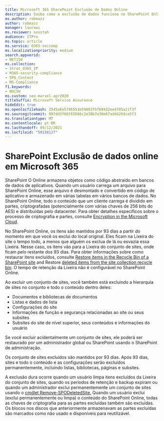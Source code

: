 ```yaml
---
title: Microsoft 365 SharePoint Exclusão de Dados Online
description: Saiba como a exclusão de dados funciona no SharePoint Online, como onde o conteúdo excluído é armazenado e por quanto tempo.
ms.author: robmazz
author: robmazz
manager: laurawi
ms.reviewer: sosstah
audience: ITPro
ms.topic: article
ms.service: O365-seccomp
ms.localizationpriority: medium
search.appverid:
- MET150
ms.collection:
- Strat_O365_IP
- M365-security-compliance
- SPO_Content
- MS-Compliance
f1.keywords:
- NOCSH
ms.custom: seo-marvel-apr2020
titleSuffix: Microsoft Service Assurance
hideEdit: true
ms.openlocfilehash: 3545a6e5746553e59603fbf68432ee4705a21f3f
ms.sourcegitcommit: 997dd3f66f65686c2e38b7e30e67add426dce5f3
ms.translationtype: MT
ms.contentlocale: pt-BR
ms.lasthandoff: 09/12/2021
ms.locfileid: "59158127"
---
```

# <a name="sharepoint-online-data-deletion-in-microsoft-365"></a>SharePoint Exclusão de dados online em Microsoft 365

SharePoint O Online armazena objetos como código abstraído em bancos de dados de aplicativos. Quando um usuário carrega um arquivo para SharePoint Online, esse arquivo é desmontado e convertido em código de aplicativo e armazenado em várias tabelas em vários bancos de dados. No SharePoint Online, todo o conteúdo que um cliente carrega é dividido em partes, criptografadas (potencialmente com várias chaves de 256 bits do AES) e distribuídas pelo datacenter. Para obter detalhes específicos sobre o processo de criptografia e partes, consulte [Encryption in the Microsoft Cloud](/microsoft-365/compliance/office-365-encryption-in-the-microsoft-cloud-overview). 

No SharePoint Online, os itens são mantidos por 93 dias a partir do momento em que você os exclui do local original. Eles ficam na Lixeira do site o tempo todo, a menos que alguém os exclua de lá ou esvazia essa Lixeira. Nesse caso, os itens vão para a Lixeira do conjunto de sites, onde ficam pelo restante dos 93 dias. Para obter informações sobre como restaurar itens excluídos, consulte [Restore items in the Recycle Bin of a SharePoint site](https://support.office.com/article/6df466b6-55f2-4898-8d6e-c0dff851a0be#ID0EAADAAA=Online
) and Restore [deleted items from the site collection recycle bin](https://support.office.com/article/5fa924ee-16d7-487b-9a0a-021b9062d14b). O tempo de retenção da Lixeira não é configurável no SharePoint Online.

Ao excluir um conjunto de sites, você também está excluindo a hierarquia de sites no conjunto e todo o conteúdo dentro deles:

- Documentos e bibliotecas de documentos
- Listas e dados de lista
- Configurações do site
- Informações de função e segurança relacionadas ao site ou seus subsites
- Subsites do site de nível superior, seus conteúdos e informações do usuário

Se você excluir acidentalmente um conjunto de sites, ele poderá ser restaurado por um administrador global ou SharePoint usando o SharePoint de administração.

Os conjunto de sites excluídos são mantidos por 93 dias. Após 93 dias, sites e todo o conteúdo e as configurações serão excluídos permanentemente, incluindo listas, bibliotecas, páginas e subsites.

A exclusão dura ocorre quando um usuário limpa itens excluídos da Lixeira do conjunto de sites, quando os períodos de retenção e backup expiram ou quando um administrador exclui permanentemente um conjunto de sites usando o [cmdlet Remove-SPODeletedSite.](/powershell/module/sharepoint-online/remove-spodeletedsite) Quando um usuário exclui (exclui permanentemente ou limpa) o conteúdo do SharePoint Online, todas as chaves de criptografia para as partes excluídas também são excluídas. Os blocos nos discos que anteriormente armazenavam as partes excluídas são marcados como não usado e disponíveis para reutilizável.
